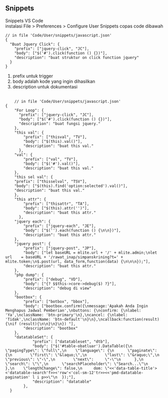 ## Snippets

Snippets VS Code <br>
instalasi File > Preferences > Configure User Snippets
copas code dibawah

    // in file 'Code/User/snippets/javascript.json'
    {
      "Buat Jquery Click": {
        "prefix": ["jquery-click", "JC"],
        "body": ["$('#').click(function () {})"],
        "description": "buat struktur on click function jquery"
      }
    }

1. prefix untuk trigger
2. body adalah kode yang ingin dihasilkan
3. description untuk dokumentasi
<br><br>

```
    // in file 'Code/User/snippets/javascript.json'
{
	"For Loop": {
	  "prefix": ["jquery-click", "JC"],
	  "body": ["$('#').click(function () {})"],
	  "description": "buat fungsi jquery."
	},
	"this val": {
		"prefix": ["thisval", "TV"],
		"body": ["$(this).val()"],
		"description": "buat this val."
	  },
	"val": {
		"prefix": ["val", "TV"],
		"body": ["$('#').val()"],
		"description": "buat this val."
	},
	"this sel val": {
	"prefix": ["thisselval", "TSV"],
	"body": ["$(this).find('option:selected').val()"],
	"description": "buat this val."
	},
	"this attr": {
		"prefix": ["thisattr", "TA"],
		"body": ["$(this).attr('')"],
		"description": "buat this attr."
	  },
	"jquery each": {
		"prefix": ["jquery-each", "JE"],
		"body": ["$('').each(function () {\n\n})"],
		"description": "buat this attr."
	},
	"jquery post": {
		"prefix": ["jquery-post", "JP"],
		"body": ["let baseURL = mlite.url + '/' + mlite.admin;\nlet url    = baseURL + '/rawat_inap/simpanskrining?t=' + mlite.token;\n$.post(url, data_form,function(data) {\n\n\n});"],
		"description": "buat this attr."
	},
	"php dump": {
		"prefix": ["debug", "VD"],
		"body": ["{? $$this->core->debug($) ?}"],
		"description": "debug di view"
	},
	"bootbox": {
		"prefix": ["botbox", "bbox"],
		"body": ["bootbox.confirm({\nmessage:'Apakah Anda Ingin Menghapus Jadwal Pemberian',\nbuttons: {\nconfirm: {\nlabel: 'Ya',\nclassName: 'btn-primary'\n},\ncancel: {\nlabel: 'Tidak',\nclassName: 'btn-default'\n}\n},\ncallback:function(result){\nif (result){\n\n}\n}\n}) "],
		"description": "bootbox"
	},
	"datatableSet": {
			"prefix": ["datatableset", "dtb"],
			"body": ["$('#table-obatluar').DataTable({\n    \"pagingType\": \"full\",\n    \"language\": {\n      \"paginate\": {\n        \"first\": \"&laquo;\",\n        \"last\": \"&raquo;\",\n        \"previous\": \"‹\",\n        \"next\":     \"›\"\n      },\n      \"search\": \"\",\n      \"searchPlaceholder\": \"Search...\"\n    },\n    \"lengthChange\": false,\n     dom: \"<<'data-table-title'><'datatable-search'f>><'row'<'col-sm-12'tr>><<'pmd-datatable-pagination' l i p>>\"\n  });"],
			"description": "datatable"
		},
  }

```

